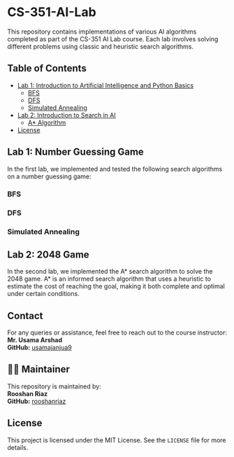 # CS-351-AI-Lab

This repository contains implementations of various AI algorithms completed as part of the CS-351 AI Lab course. Each lab involves solving different problems using classic and heuristic search algorithms.

## Table of Contents
- [Lab 1: Introduction to Artificial Intelligence and Python Basics](lab-01-Introduction-to-Artificial-Intelligence-and-Python-Basics)
  - [BFS](#bfs)
  - [DFS](#dfs)
  - [Simulated Annealing](#simulated-annealing)
- [Lab 2: Introduction to Search in AI](#lab-02-Introduction-to-Search-in-AI)
  - [A* Algorithm](#a-algorithm)
- [License](#license)

## Lab 1: Number Guessing Game

In the first lab, we implemented and tested the following search algorithms on a number guessing game:
### BFS
### DFS
### Simulated Annealing

## Lab 2: 2048 Game

In the second lab, we implemented the A* search algorithm to solve the 2048 game. A* is an informed search algorithm that uses a heuristic to estimate the cost of reaching the goal, making it both complete and optimal under certain conditions.

## **Contact**

For any queries or assistance, feel free to reach out to the course instructor:  
**Mr. Usama Arshad**  
**GitHub:** [usamajanjua9](https://github.com/usamajanjua9)

## 🙋‍♂️ **Maintainer**

This repository is maintained by:  
**Rooshan Riaz**  
**GitHub:** [rooshanriaz](https://github.com/rooshanriaz)

## License
This project is licensed under the MIT License. See the `LICENSE` file for more details.

